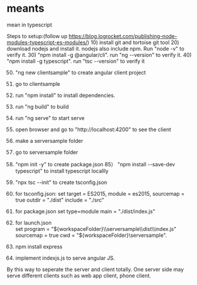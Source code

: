 # meants
mean in typescript

Steps to setup:(follow up https://blog.logrocket.com/publishing-node-modules-typescript-es-modules/)
10) install git and tortoise git tool
20) download nodejs and install it. nodejs also include npm. Run "node -v" to verify it.
30) "npm install -g @angular/cli". run "ng --version" to verify it. 
40) "npm install -g typescript". run "tsc --version" to verify it

50) "ng new clientsample" to create angular client project
51) go to clientsample
52) run "npm install" to install dependencies.
53) run "ng build" to build
54) run "ng serve" to start serve
55) open browser and go to "http://localhost:4200" to see the client

60) make a serversample folder
70) go to serversample folder
80) "npm init -y" to create package.json
85） "npm install --save-dev typescript" to install typescript locallly
90) "npx tsc --init" to create tsconfig.json
120) for tsconfig.json:
	set target = ES2015, 
	module = es2015, 
	sourcemap = true
	outdir = "./dist"
	include = "./src"
130) for package.json
	set type=module
	main = "./dist/index.js"
140) for launch.json	
	set program = "${workspaceFolder}\\serversample\\dist\\index.js"
    sourcemap = true
    cwd = "${workspaceFolder}\\serversample".
	
150) npm install express
160) implement indexjs.js to serve angular JS. 

By this way to seperate the server and client totally. One server side may serve different clients such as web app client, phone client. 
